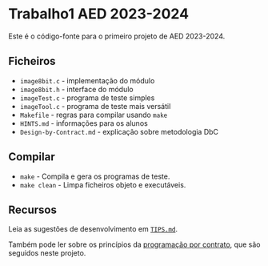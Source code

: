 # Trabalho1 AED 2023-2024

Este é o código-fonte para o primeiro projeto de AED 2023-2024.


## Ficheiros

- `image8bit.c` - implementação do módulo
- `image8bit.h` - interface do módulo
- `imageTest.c` - programa de teste simples
- `imageTool.c` - programa de teste mais versátil
- `Makefile`    - regras para compilar usando `make`
- `HINTS.md`    - informações para os alunos
- `Design-by-Contract.md` - explicação sobre metodologia DbC


## Compilar

- `make` - Compila e gera os programas de teste.
- `make clean` - Limpa ficheiros objeto e executáveis.


## Recursos

Leia as sugestões de desenvolvimento em [`TIPS.md`][tips].

Também pode ler sobre os princípios da [programação por contrato][dbc],
que são seguidos neste projeto.

[tips]: TIPS.md
[dbc]: Design-by-Contract.md



